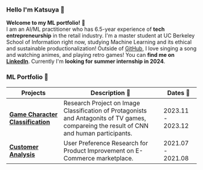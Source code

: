 ### Hello I'm Katsuya 👋
**Welcome to my ML portfolio!** :star_struck: <br> 
I am an AI/ML practitioner who has 6.5-year experience of **tech entrepreneurship** in the retail industry. I'm a master student at UC Berkeley School of Information right now, studying Machine Learning and its ethical and sustainable productionalization! Outside of [GitHub](https://github.com/BenBooby/ML_showcase), I love singing a song and watching animes, and playing retro games! You can **find me on [LinkedIn](https://www.linkedin.com/in/katsuya-masaki/)**. Currently I'm **looking for summer internship in 2024**.

### ML Portfolio :robot:

|      Projects    |     Description :memo:   | Dates :calendar:  |
|-----------------|---------------------------|---------------|
| [**Game Character Classification**](https://github.com/BenBooby/Classification/) | Research Project on Image Classification of Protagonists and Antagonits of TV games, compareing the result of CNN and human participants.| 2023.11 - 2023.12 |
| [**Customer Analysis**](https://github.com/BenBooby/Customer) | User Preference Research for Product Improvement on E-Commerce marketplace. | 2021.07 - 2021.08 |

